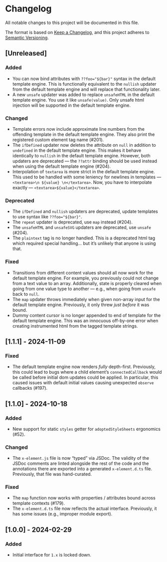 # Changelog
All notable changes to this project will be documented in this file.

The format is based on [Keep a Changelog](https://keepachangelog.com/en/1.0.0/),
and this project adheres to [Semantic Versioning](https://semver.org/spec/v2.0.0.html).

## [Unreleased]

### Added

- You can now bind attributes with `??foo="${bar}"` syntax in the default
  template engine. This is functionally equivalent to the `nullish` updater from
  the default template engine and will replace that functionality later.
- A new `unsafe` updater was added to replace `unsafeHTML` in the default
  template engine. You use it like `unsafe(value)`. Only unsafe html injection
  will be supported in the default template engine.

### Changed

- Template errors now include approximate line numbers from the offending
  template in the default template engine. They also print the registered custom
  element tag name (#201).
- The `ifDefined` updater now deletes the attribute on `null` in addition to
  `undefined` in the default template engine. This makes it behave identically
  to `nullish` in the default template engine. However, both updaters are
  deprecated — the `??attr` binding should be used instead when using the
  default template engine (#204).
- Interpolation of `textarea` is more strict in the default template engine.
  This used to be handled with some leniency for newlines in templates —
  `<textarea>\n ${value} \n</textarea>`. Now, you have to interpolate exactly —
  `<textarea>${value}</textarea>`.

### Deprecated

- The `ifDefined` and `nullish` updaters are deprecated, update templates to use
  syntax like `??foo="${bar}"`.
- The `repeat` updater is deprecated, use `map` instead (#204).
- The `unsafeHTML` and `unsafeSVG` updaters are deprecated, use `unsafe` (#204).
- The `plaintext` tag is no longer handled. This is a deprecated html tag which
  required special handling… but it’s unlikely that anyone is using that.

### Fixed

- Transitions from different content values should all now work for the default
  template engine. For example, you previously could not change from a text
  value to an array. Additionally, state is properly cleared when going from one
  value type to another — e.g., when going from `unsafe` back to `null`.
- The `map` updater throws immediately when given non-array input for the
  default template engine. Previously, it only threw _just before_ it was bound.
- Dummy content cursor is no longer appended to end of template for the default
  template engine. This was an innocuous off-by-one error when creating
  instrumented html from the tagged template strings.

## [1.1.1] - 2024-11-09

### Fixed

- The default template engine now renders _fully_ depth-first. Previously, this
  could lead to bugs where a child element’s `connectedCallback` would be called
  before initial dom updates could be applied. In particular, this caused issues
  with default initial values causing unexpected `observe` callbacks (#197).

## [1.1.0] - 2024-10-18

### Added

- New support for static `styles` getter for `adoptedStyleSheets` ergonomics
  (#52).

### Changed

- The `x-element.js` file is now “typed” via JSDoc. The validity of the JSDoc
  comments are linted alongside the rest of the code and the annotations there
  are exported into a generated `x-element.d.ts` file. Previously, that file was
  hand-curated.

### Fixed

- The `map` function now works with properties / attributes bound across
  template contexts (#179).
- The `x-element.d.ts` file now reflects the actual interface. Previously, it
  has some issues (e.g., improper module export).

## [1.0.0] - 2024-02-29

### Added

- Initial interface for `1.x` is locked down.
